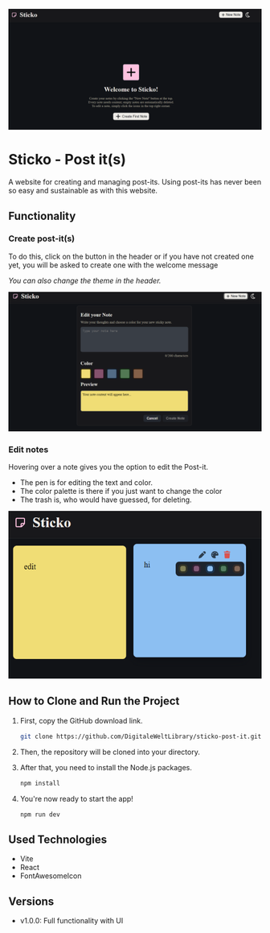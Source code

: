 ![Sticko](assets/image.png)

# Sticko - Post it(s)

A website for creating and managing post-its. Using post-its has never been so easy and sustainable as with this website.

## Functionality

### Create post-it(s)

To do this, click on the button in the header or if you have not created one yet, you will be asked to create one with the welcome message

_You can also change the theme in the header._

![alt text](assets/edit.png)

### Edit notes

Hovering over a note gives you the option to edit the Post-it.

- The pen is for editing the text and color.
- The color palette is there if you just want to change the color
- The trash is, who would have guessed, for deleting.


![alt text](assets/notes.png)

## How to Clone and Run the Project

1.  First, copy the GitHub download link.

    ```bash
    git clone https://github.com/DigitaleWeltLibrary/sticko-post-it.git
    ```

2.  Then, the repository will be cloned into your directory.

3.  After that, you need to install the Node.js packages.

    ```bash
    npm install
    ```

4.  You're now ready to start the app\!

    ```bash
    npm run dev
    ```

## Used Technologies

- Vite
- React
- FontAwesomeIcon

## Versions

- v1.0.0: Full functionality with UI
